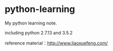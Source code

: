 # python-learning
My python learning note.

including python 2.7.13 and 3.5.2

reference material：http://www.liaoxuefeng.com/
